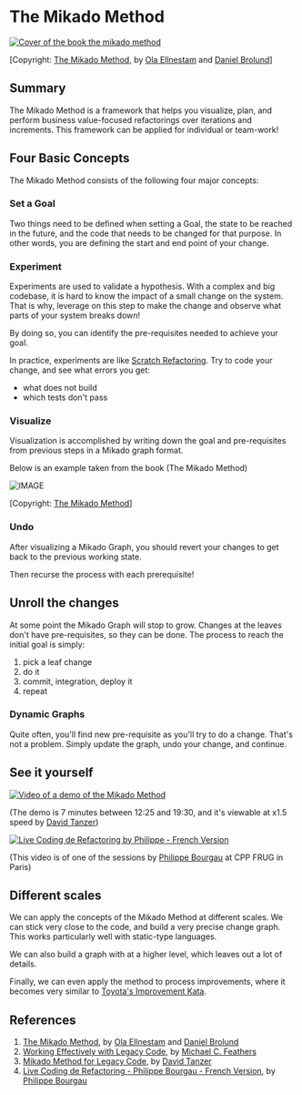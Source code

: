 # The Mikado Method

[![Cover of the book the mikado method](../images/mikado-method-cover.jpg)](https://www.goodreads.com/book/show/17974534-the-mikado-method)

[Copyright: [The Mikado Method](https://www.manning.com/books/the-mikado-method), by [Ola Ellnestam](https://ellnestam.wordpress.com/)  and [Daniel Brolund](https://twitter.com/danielbrolund)]

## Summary

The Mikado Method is a framework that helps you visualize, plan, and perform business value-focused refactorings over iterations and increments. This framework can be applied for individual or team-work!

## Four Basic Concepts

The Mikado Method consists of the following four major concepts:

### Set a Goal

Two things need to be defined when setting a Goal, the state to be reached in the future, and the code that needs to be changed for that purpose. In other words, you are defining the start and end point of your change.

### Experiment

Experiments are used to validate a hypothesis. With a complex and big codebase, it is hard to know the impact of a small change on the system. That is why,
leverage on this step to make the change and observe what parts of your system breaks down!

By doing so, you can identify the pre-requisites needed to achieve your goal.

In practice, experiments are like [Scratch Refactoring](https://www.goodreads.com/book/show/44919.Working_Effectively_with_Legacy_Code).
Try to code your change, and see what errors you get:

* what does not build
* which tests don't pass

### Visualize

Visualization is accomplished by writing down the goal and pre-requisites from
previous steps in a Mikado graph format.

Below is an example taken from the book (The Mikado Method)

![IMAGE](../images/mikado-method-visualize-example.jpg)

[Copyright: [The Mikado Method](https://www.manning.com/books/the-mikado-method)]

### Undo

After visualizing a Mikado Graph, you should revert your changes to get back to
the previous working state.

Then recurse the process with each prerequisite!

## Unroll the changes

At some point the Mikado Graph will stop to grow. Changes at the leaves don't
have pre-requisites, so they can be done. The process to reach the initial goal
is simply:

1. pick a leaf change
2. do it
3. commit, integration, deploy it
4. repeat

### Dynamic Graphs

Quite often, you'll find new pre-requisite as you'll try to do a change. That's
not a problem. Simply update the graph, undo your change, and continue.

## See it yourself

[![Video of a demo of the Mikado Method](../images/Mikado%20Method%20for%20Legacy%20Code%20-%20YouTube.jpg)](https://www.youtube.com/watch?v=qvlkyJ26PGc&start=745)

(The demo is 7 minutes between 12:25 and 19:30, and it's viewable at x1.5 speed by [David Tanzer](https://www.davidtanzer.net/))

[![Live Coding de Refactoring by Philippe - French Version](../images/CPP%20FRUG%20-%20YouTube.jpg)](https://youtu.be/Xp7YeQsV9L4?t=868)

(This video is of one of the sessions by [Philippe Bourgau](https://philippe.bourgau.net/) at CPP FRUG in Paris)

## Different scales

We can apply the concepts of the Mikado Method at different scales. We can
stick very close to the code, and build a very precise change graph. This works
particularly well with static-type languages.

We can also build a graph with at a higher level, which leaves out a lot of
details.

Finally, we can even apply the method to process improvements, where it becomes
very similar to [Toyota's Improvement Kata](https://en.wikipedia.org/wiki/Toyota_Kata#The_Improvement_Kata).

## References

1. [The Mikado Method](https://www.manning.com/books/the-mikado-method), by [Ola Ellnestam](https://ellnestam.wordpress.com/) and [Daniel Brolund](https://twitter.com/danielbrolund)
1. [Working Effectively with Legacy Code](https://www.r7krecon.com/legacy-code), by [Michael C. Feathers](https://www.r7krecon.com/)
1. [Mikado Method for Legacy Code](https://www.youtube.com/watch?v=qvlkyJ26PGc), by [David Tanzer](https://www.davidtanzer.net/)
1. [Live Coding de Refactoring - Philippe Bourgau - French Version](https://www.youtube.com/watch?v=Xp7YeQsV9L4), by [Philippe Bourgau](https://philippe.bourgau.net/)
